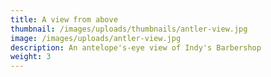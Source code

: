 ```yaml
---
title: A view from above
thumbnail: /images/uploads/thumbnails/antler-view.jpg
image: /images/uploads/antler-view.jpg
description: An antelope's-eye view of Indy's Barbershop
weight: 3
---
```



